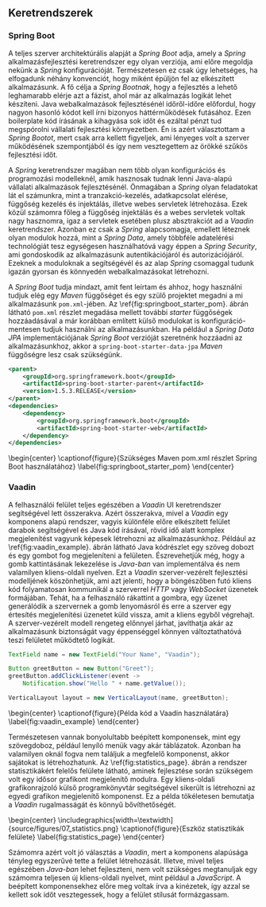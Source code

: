 ## Keretrendszerek

### Spring Boot
A teljes szerver architektúrális alapját a *Spring Boot* adja, amely a *Spring* alkalmazásfejlesztési
keretrendszer egy olyan verziója, ami előre megoldja nekünk a *Spring* konfigurációját. Természetesen
ez csak úgy lehetséges, ha elfogadunk néhány konvenciót, hogy miként épüljön fel az elkészített alkalmazásunk.
A fő célja a *Spring Bootnak*, hogy a fejlesztés a lehető leghamarabb elérje azt a fázist, ahol már
az alkalmazás logikát lehet készíteni. Java webalkalmazások fejlesztésénél időről-időre előfordul,
hogy nagyon hasonló kódot kell írni bizonyos háttérműködések futásához. Ezen boilerplate kód írásának
a kihagyása sok időt és ezáltal pénzt tud megspórolni vállalati fejlesztési környezetben. Én is azért
választottam a *Spring Bootot*, mert csak arra kellett figyeljek, ami lényeges volt a szerver működésének
szempontjából és így nem vesztegettem az örökké szűkös fejlesztési időt.

A *Spring* keretrendszer magában nem több olyan konfigurációs és programozási modelleknél, amik
hasznosak tudnak lenni Java-alapú vállalati alkalmazások fejlesztésénél. Önmagában a *Spring* olyan
feladatokat lát el számunkra, mint a tranzakció-kezelés, adatkapcsolat elérése, függőség kezelés és
injektálás, illetve webes servletek létrehozása. Ezek közül számomra főleg a függőség injektálás és
a webes servletek voltak nagy hasznomra, igaz a servletek esetében plusz absztrakciót ad a *Vaadin*
keretrendszer. Azonban ez csak a *Spring* alapcsomagja, emellett léteznek olyan modulok hozzá, mint
a *Spring Data*, amely többféle adatelérési technológiát tesz egységesen használhatóvá vagy éppen
a *Spring Security*, ami gondoskodik az alkalmazásunk autentikációjáról és autorizációjáról. Ezeknek
a moduloknak a segítségévél és az alap *Spring* csomaggal tudunk igazán gyorsan és könnyedén
webalkalmazásokat létrehozni.

A *Spring Boot* tudja mindazt, amit fent leírtam és ahhoz, hogy használni tudjuk elég egy *Maven*
függőséget és egy szülő projektet megadni a mi alkalmazásunk `pom.xml`-jében. Az \ref{fig:springboot_starter_pom}.
ábrán látható `pom.xml` részlet megadása mellett további *starter* függőségek hozzáadásával a már
korábban említett külső modulokat is konfiguráció-mentesen tudjuk használni az alkalmazásunkban. Ha
például a *Spring Data JPA* implementációjának *Spring Boot* verzióját szeretnénk hozzáadni az
alkalmazásunkhoz, akkor a `spring-boot-starter-data-jpa` *Maven* függőségre lesz csak szükségünk.  
```xml
<parent>
    <groupId>org.springframework.boot</groupId>
    <artifactId>spring-boot-starter-parent</artifactId>
    <version>1.5.3.RELEASE</version>
</parent>
<dependencies>
    <dependency>
        <groupId>org.springframework.boot</groupId>
        <artifactId>spring-boot-starter-web</artifactId>
    </dependency>
</dependencies>
```
\begin{center}
  \captionof{figure}{Szükséges Maven pom.xml részlet Spring Boot használatához}
  \label{fig:springboot_starter_pom}
\end{center}    

### Vaadin
A felhasználói felület teljes egészében a *Vaadin* UI keretrendszer segítségével lett összerakva.
Azért összerakva, mivel a *Vaadin* egy komponens alapú rendszer, vagyis különféle előre elkészített
felület darabok segítségével és Java kód írásával, rövid idő alatt komplex megjelenítést
vagyunk képesek létrehozni az alkalmazásunkhoz. Például az \ref{fig:vaadin_example}. ábrán látható
Java kódrészlet egy szöveg dobozt és egy gombot fog megjeleníteni a felületen. Észrevehetjük még, hogy
a gomb kattintásának lekezelése is *Java-ban* van implementálva és nem valamilyen kliens-oldali nyelven.
Ezt a *Vaadin* szerver-vezérelt fejlesztési modelljének köszönhetjük, ami azt jelenti, hogy a böngészőben
futó kliens kód folyamatosan kommunikál a szerverrel *HTTP* vagy *WebSocket* üzenetek formájában.
Tehát, ha a felhasználó rákattint a gombra, egy üzenet generálódik a szervernek a gomb lenyomásról és
erre a szerver egy értesítés megjelenítési üzenetet küld vissza, amit a kliens egyből végrehajt. A
szerver-vezérelt modell rengeteg előnnyel járhat, javíthatja akár az alkalmazásunk biztonságát vagy
éppenséggel könnyen változtathatóvá teszi felületet működtető logikát.
```java
TextField name = new TextField("Your Name", "Vaadin");

Button greetButton = new Button("Greet");
greetButton.addClickListener(event ->
    Notification.show("Hello " + name.getValue());

VerticalLayout layout = new VerticalLayout(name, greetButton);
```
\begin{center}
  \captionof{figure}{Példa kód a Vaadin használatára}
  \label{fig:vaadin_example}
\end{center}

Természetesen vannak bonyolultabb beépített komponensek, mint egy szövegdoboz, például lenyíló menük
vagy akár táblázatok. Azonban ha valamilyen oknál fogva nem találjuk a megfelelő komponenst, akkor
sajátokat is létrehozhatunk. Az \ref{fig:statistics_page}. ábrán a rendszer statisztikákért felelős
felülete látható, aminek fejlesztése során szükségem volt egy idősor grafikont megjelenítő modulra.
Egy kliens-oldali grafikonrajzoló külső programkönyvtár segítségével sikerült is létrehozni az egyedi
grafikon megjelenítő komponenst. Ez a példa tökéletesen bemutatja a *Vaadin* rugalmasságát és könnyű bővíthetőségét.

\begin{center}
  \includegraphics[width=\textwidth]{source/figures/07_statistics.png}
  \captionof{figure}{Eszköz statisztikák felülete}
  \label{fig:statistics_page}
\end{center}

Számomra azért volt jó választás a *Vaadin*, mert a komponens alapúsága tényleg egyszerűvé tette a
felület létrehozását. Illetve, mivel teljes egészében *Java-ban* lehet fejleszteni, nem volt szükséges
megtanuljak egy számomra teljesen új kliens-oldali nyelvet, mint például a *JavaScript*. A beépített
komponensekhez előre meg voltak írva a kinézetek, így azzal se kellett sok időt vesztegessek, hogy a
felület stílusát formázgassam.
